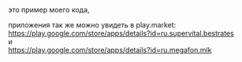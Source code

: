 это пример моего кода,   
  
приложения так же можно увидеть в play.market:  
       https://play.google.com/store/apps/details?id=ru.supervital.bestrates  
	   и  
	   https://play.google.com/store/apps/details?id=ru.megafon.mlk  
         
	   
